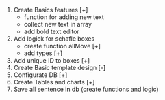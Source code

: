 1. Create Basics features [+]
    - function for adding new text
    - collect new text in array
    - add bold text editor
2. Add logick for schafle boxes
    - create function allMove [+]
    - add types [+]
3. Add unique ID to boxes [+]
4. Create Basic template design [-]
5. Configurate DB [+]
6. Create Tables and charts [+]
7. Save all sentence in db (create functions and logic)